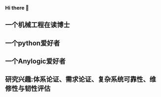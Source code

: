### Hi there 👋

<!--
**zhouxinxin19920802/zhouxinxin19920802** is a ✨ _special_ ✨ repository because its `README.md` (this file) appears on your GitHub profile.

Here are some ideas to get you started:

- 🔭 I’m currently working on ...
- 🌱 I’m currently learning ...
- 👯 I’m looking to collaborate on ...
- 🤔 I’m looking for help with ...
- 💬 Ask me about ...
- 📫 How to reach me: ...
- 😄 Pronouns: ...
- ⚡ Fun fact: ...
-->

## 一个机械工程在读博士

## 一个python爱好者

## 一个Anylogic爱好者

## 研究兴趣:体系论证、需求论证、复杂系统可靠性、维修性与韧性评估


